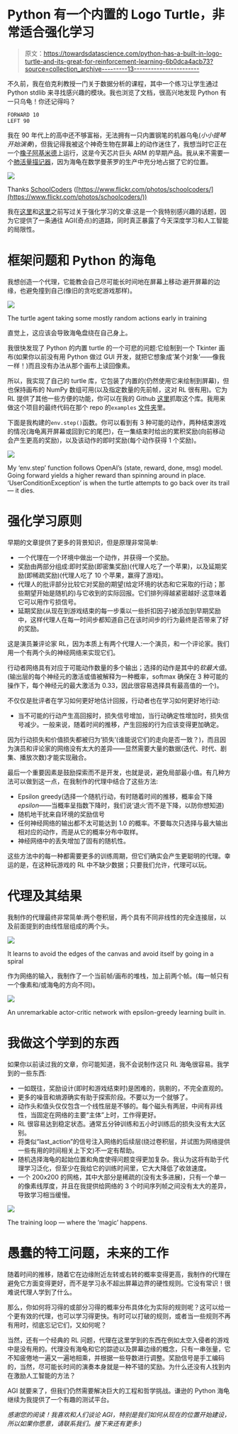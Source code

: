 # Python 有一个内置的 Logo Turtle，非常适合强化学习

> 原文：<https://towardsdatascience.com/python-has-a-built-in-logo-turtle-and-its-great-for-reinforcement-learning-6b0dca4acb73?source=collection_archive---------13----------------------->

不久前，我在伯克利教授一门关于数据分析的课程，其中一个练习让学生通过 Python stdlib 来寻找感兴趣的模块。我也浏览了文档，很高兴地发现 Python 有一只乌龟！你还记得吗？

```
FORWARD 10
LEFT 90
```

我在 90 年代上的高中还不够富裕，无法拥有一只内置钢笔的机器乌龟(*小小提琴开始演奏*)，但我记得我被这个神奇生物在屏幕上的动作迷住了，我想当时它正在一个[橡子阿基米德](https://en.wikipedia.org/wiki/Acorn_Archimedes)上运行，这是今天芯片巨头 ARM 的早期产品。我从来不需要一个[肺活量描记器](https://en.wikipedia.org/wiki/Spirograph)，因为海龟在数学曼荼罗的生产中充分地占据了它的位置。

![](img/0bcb553db49db068eb74dff5dd4e4fb3.png)

Thanks [SchoolCoders](https://medium.com/u/23283f685bb5?source=post_page-----6b0dca4acb73--------------------------------) ([https://www.flickr.com/photos/schoolcoders/](https://www.flickr.com/photos/schoolcoders/))

我在[这里](/deep-learning-a-monty-hall-strategy-or-a-gentle-introduction-to-deep-q-learning-and-openai-gym-d66918ac5b26)和[这里](/a-blundering-guide-to-making-a-deep-actor-critic-bot-for-stock-trading-c3591f7e29c2)之前写过关于强化学习的文章:这是一个我特别感兴趣的话题，因为它提供了一条通往 AGI(奇点)的道路，同时真正暴露了今天深度学习和人工智能的局限性。

# 框架问题和 Python 的海龟

我想创造一个代理，它能教会自己尽可能长时间地在屏幕上移动:避开屏幕的边缘，也避免撞到自己(像旧的贪吃蛇游戏那样)。

![](img/c8d8537b31a398eaff04485522c9349a.png)

The turtle agent taking some mostly random actions early in training

直觉上，这应该会导致海龟盘绕在自己身上。

我很快发现了 Python 的内置 turtle 的一个可悲的问题:它绘制到一个 Tkinter 画布(如果你以前没有用 Python 做过 GUI 开发，就把它想象成‘某个对象’——像我一样！)而且没有办法从那个画布上读回像素。

所以，我实现了自己的 turtle 库，它包装了内置的(仍然使用它来绘制到屏幕)，但也保持画布的 NumPy 数组可用(以及指定数量的先前帧，这对 RL 很有用)。它为 RL 提供了其他一些方便的功能，你可以在我的 Github [这里](https://github.com/tomgrek/python-turtle)抓取这个库。我用来做这个项目的最终代码在那个 repo 的`examples` [文件夹](https://github.com/tomgrek/python-turtle/tree/master/examples)里。

下面是我构建的`env.step()`函数。你可以看到有 3 种可能的动作，两种结束游戏的情况(海龟离开屏幕或回到它的尾巴)，在一集结束时给出的累积奖励(向前移动会产生更高的奖励)，以及该动作的即时奖励(每个动作获得 1 个奖励)。

![](img/85c857d52ea403b95d05e8929296b321.png)

My ‘env.step’ function follows OpenAI’s (state, reward, done, msg) model. Going forward yields a higher reward than spinning around in place. ‘UserConditionException’ is when the turtle attempts to go back over its trail — it dies.

# 强化学习原则

早期的文章提供了更多的背景知识，但是原理非常简单:

*   一个代理在一个环境中做出一个动作，并获得一个奖励。
*   奖励由两部分组成:即时奖励(即密集奖励)(代理人吃了一个苹果)，以及延期奖励(即稀疏奖励)(代理人吃了 10 个苹果，赢得了游戏)。
*   代理人的批评部分比较它对奖励的期望(给定环境的状态和它采取的行动；那些期望开始是随机的)与它收到的实际回报。它们排列得越紧密越好:这意味着它可以用作亏损信号。
*   延期奖励(从现在到游戏结束的每一步乘以一些折扣因子)被添加到早期奖励中，这样代理人在每一时间步都知道自己在该时间步的行为最终是否带来了好的奖励。

这是演员兼评论家 RL，因为本质上有两个代理人:一个演员，和一个评论家。我们用一个有两个头的神经网络来实现它们。

行动者网络具有对应于可能动作数量的多个输出；选择的动作是其中的*软最大值*。(输出层的每个神经元的激活或值被解释为一种概率，softmax 确保在 3 种可能的操作下，每个神经元的最大激活为 0.33，因此很容易选择具有最高值的一个)。

不仅仅是批评者在学习如何更好地估计回报，行动者也在学习如何更好地行动:

*   当不可能的行动产生高回报时，损失信号增加，当行动确定性增加时，损失信号减少。一般来说，随着时间的推移，产生回报的行为应该变得更加确定。

因为行动损失和价值损失都被归为‘损失’(谁能说它们的走向是否一致？)，而且因为演员和评论家的网络没有太大的差异——显然需要大量的数据(迭代、时代、剧集、播放次数)才能实现融合。

最后一个重要因素是鼓励探索而不是开发，也就是说，避免局部最小值。有几种方法可以做到这一点，在我制作的代理中结合了这些方法:

*   Epsilon greedy(选择一个随机行动，有时随着时间的推移，概率会下降*epsilon*——当概率呈指数下降时，我们说‘退火’而不是下降，以防你想知道)
*   随机地干扰来自环境的奖励信号
*   任何神经网络的输出都不太可能达到 1.0 的概率。不要每次只选择与最大输出相对应的动作，而是从它的概率分布中取样。
*   神经网络中的丢失增加了固有的随机性。

这些方法中的每一种都需要更多的训练周期，但它们确实会产生更聪明的代理。幸运的是，在这种玩游戏的 RL 中不缺少数据；只要我们允许，代理可以玩。

# 代理及其结果

我制作的代理最终非常简单:两个卷积层，两个具有不同非线性的完全连接层，以及前面提到的由线性层组成的两个头。

![](img/b9c70f65c387ca69ad96bc141722727c.png)

It learns to avoid the edges of the canvas and avoid itself by going in a spiral

作为网络的输入，我制作了一个当前帧/画布的堆栈，加上前两个帧。(每一帧只有一个像素和/或海龟的方向不同)。

![](img/eef96e4d6f547c8e1126bc40d5dbb58a.png)

An unremarkable actor-critic network with epsilon-greedy learning built in.

# 我做这个学到的东西

如果你以前读过我的文章，你可能知道，我不会说制作这只 RL 海龟很容易。我学到的一些东西:

*   一如既往，奖励设计(即时和游戏结束时)是困难的，挑剔的，不完全直观的。
*   更多的噪音和熵源确实有助于探索阶段。不要以为一个就够了。
*   动作头和值头仅仅包含一个线性层是不够的。每个磁头有两层，中间有非线性，当固定在网络的主要“主体”上时，工作得更好。
*   RL 很容易达到稳定状态。通常五分钟训练和五小时训练后的损失没有太大区别。
*   将类似“last_action”的信号注入网络的后续层(绕过卷积层，并试图为网络提供一些有用的时间相关上下文)不一定有帮助。
*   随机选择海龟的起始位置和角度使得问题变得更加复杂。我认为这将有助于代理学习泛化，但至少在我给它的训练时间里，它大大降低了收敛速度。
*   一个 200x200 的网格，其中大部分是稀疏的(没有太多进展)，只有一个单一的像素线厚度，并且在我提供给网络的 3 个时间序列帧之间没有太大的差异，导致学习相当缓慢。

![](img/27cc88735ee3af80a9486cae0adbdcd3.png)

The training loop — where the ‘magic’ happens.

# 愚蠢的特工问题，未来的工作

随着时间的推移，随着它在边缘附近左转或右转的概率变得更高，我制作的代理在避免它方面变得更好，而不是学习永不超出屏幕边界的硬性规则。它没有常识！很难说代理人学到了什么。

那么，你如何将习得的或部分习得的概率分布具体化为实际的规则呢？这可以给一个更有效的代理，也可以学习得更快。有时可以打破的规则，或者当一些规则不再有用时，彻底忘记它们，又如何呢？

当然，还有一个经典的 RL 问题，代理在这里学到的东西在例如太空入侵者的游戏中是没有用的。代理没有海龟和它的踪迹以及屏幕边缘的概念，只有一串张量，它不知疲倦地一遍又一遍地相乘，并根据一些导数进行调整。奖励信号是手工编码的，当然，尽可能长时间的演奏本身就是一种不错的奖励。为什么还没有人找到内在激励人工智能的方法？

AGI 就要来了，但我们仍然需要解决巨大的工程和哲学挑战。谦逊的 Python 海龟继续为我提供了一个有趣的测试平台。

*感谢您的阅读！我喜欢和人们谈论 AGI，特别是我们如何从现在的位置开始建设，所以如果你愿意，请联系我们。接下来还有更多:)*